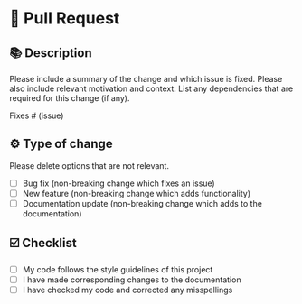 # 📗 Pull Request

## 📚 Description

Please include a summary of the change and which issue is fixed. Please also include relevant motivation and context. List any dependencies that are required for this change (if any).

Fixes # (issue)

## ⚙️ Type of change

Please delete options that are not relevant.

- [ ] Bug fix (non-breaking change which fixes an issue)
- [ ] New feature (non-breaking change which adds functionality)
- [ ] Documentation update (non-breaking change which adds to the documentation)

## ☑️ Checklist

- [ ] My code follows the style guidelines of this project
- [ ] I have made corresponding changes to the documentation
- [ ] I have checked my code and corrected any misspellings
